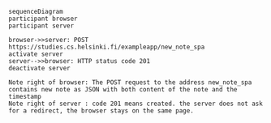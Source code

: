     sequenceDiagram
    participant browser
    participant server

    browser->>server: POST https://studies.cs.helsinki.fi/exampleapp/new_note_spa
    activate server
    server-->>browser: HTTP status code 201
    deactivate server

    Note right of browser: The POST request to the address new_note_spa contains new note as JSON with both content of the note and the timestamp
    Note right of server : code 201 means created. the server does not ask for a redirect, the browser stays on the same page.
